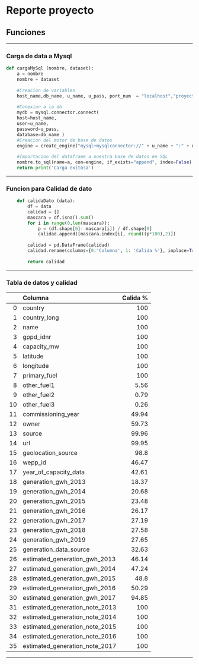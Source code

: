 # Reporte proyecto


## Funciones

---
### Carga de data a Mysql
```python
def cargaMySql (nombre, dataset):
    a = nombre
    nombre = dataset
        
    #Creacion de variables
    host_name,db_name, u_name, u_pass, port_num  = "localhost","proyecto_final", "root", "contraseña", "3306"
        
    #Conexion a la db
    mydb = mysql.connector.connect(
    host=host_name,
    user=u_name,
    password=u_pass,
    database=db_name )
    #Creacion del motor de base de datos
    engine = create_engine("mysql+mysqlconnector://" + u_name + ":" + u_pass + "@" + host_name + ":" + port_num + "/" + db_name, echo=False)
        
    #Importacion del dataframe a nuestra base de datos en SQL
    nombre.to_sql(name=a, con=engine, if_exists="append", index=False)
    return print('Carga exitosa')
```
---

### Funcion para Calidad de dato

```python
    def calidaDato (data):
        df = data
        calidad = []
        mascara = df.isna().sum()
        for i in range(0,len(mascara)):
            p = (df.shape[0]- mascara[i]) / df.shape[0]
            calidad.append([mascara.index[i], round((p*100),2)])
    
        calidad = pd.DataFrame(calidad)
        calidad.rename(columns={0:'Columna', 1: 'Calida %'}, inplace=True)
        
        return calidad
```

---

### Tabla de datos y calidad

|    | Columna                        |   Calida % |
|---:|:-------------------------------|-----------:|
|  0 | country                        |     100    |
|  1 | country_long                   |     100    |
|  2 | name                           |     100    |
|  3 | gppd_idnr                      |     100    |
|  4 | capacity_mw                    |     100    |
|  5 | latitude                       |     100    |
|  6 | longitude                      |     100    |
|  7 | primary_fuel                   |     100    |
|  8 | other_fuel1                    |       5.56 |
|  9 | other_fuel2                    |       0.79 |
| 10 | other_fuel3                    |       0.26 |
| 11 | commissioning_year             |      49.94 |
| 12 | owner                          |      59.73 |
| 13 | source                         |      99.96 |
| 14 | url                            |      99.95 |
| 15 | geolocation_source             |      98.8  |
| 16 | wepp_id                        |      46.47 |
| 17 | year_of_capacity_data          |      42.61 |
| 18 | generation_gwh_2013            |      18.37 |
| 19 | generation_gwh_2014            |      20.68 |
| 20 | generation_gwh_2015            |      23.48 |
| 21 | generation_gwh_2016            |      26.17 |
| 22 | generation_gwh_2017            |      27.19 |
| 23 | generation_gwh_2018            |      27.58 |
| 24 | generation_gwh_2019            |      27.65 |
| 25 | generation_data_source         |      32.63 |
| 26 | estimated_generation_gwh_2013  |      46.14 |
| 27 | estimated_generation_gwh_2014  |      47.24 |
| 28 | estimated_generation_gwh_2015  |      48.8  |
| 29 | estimated_generation_gwh_2016  |      50.29 |
| 30 | estimated_generation_gwh_2017  |      94.85 |
| 31 | estimated_generation_note_2013 |     100    |
| 32 | estimated_generation_note_2014 |     100    |
| 33 | estimated_generation_note_2015 |     100    |
| 34 | estimated_generation_note_2016 |     100    |
| 35 | estimated_generation_note_2017 |     100    |


---



